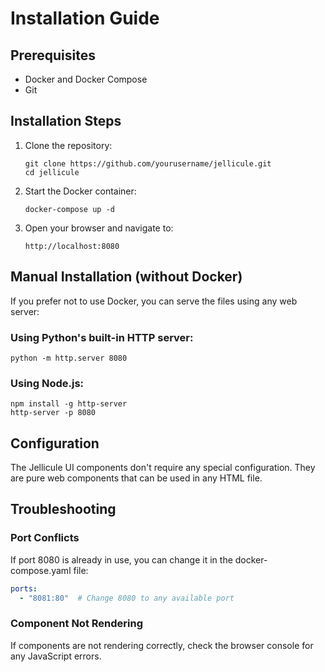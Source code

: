 # Installation Guide

## Prerequisites
- Docker and Docker Compose
- Git

## Installation Steps
1. Clone the repository:
   ```
   git clone https://github.com/yourusername/jellicule.git
   cd jellicule
   ```

2. Start the Docker container:
   ```
   docker-compose up -d
   ```

3. Open your browser and navigate to:
   ```
   http://localhost:8080
   ```

## Manual Installation (without Docker)

If you prefer not to use Docker, you can serve the files using any web server:

### Using Python's built-in HTTP server:
```
python -m http.server 8080
```

### Using Node.js:
```
npm install -g http-server
http-server -p 8080
```

## Configuration
The Jellicule UI components don't require any special configuration. They are pure web components that can be used in any HTML file.

## Troubleshooting

### Port Conflicts
If port 8080 is already in use, you can change it in the docker-compose.yaml file:

```yaml
ports:
  - "8081:80"  # Change 8080 to any available port
```

### Component Not Rendering
If components are not rendering correctly, check the browser console for any JavaScript errors.
